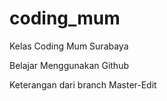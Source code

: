 # coding_mum
Kelas Coding Mum Surabaya

Belajar Menggunakan Github

Keterangan dari branch Master-Edit
